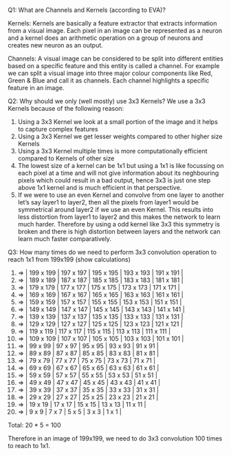 
Q1: What are Channels and Kernels (according to EVA)?

Kernels:
Kernels are basically a feature extractor that extracts information from a visual image. Each pixel in an image can be represented as a neuron and a kernel does an arithmetic operation on a group of neurons and creates new neuron as an output.

Channels:
A visual image can be considered to be split into different entities based on a specific feature and this entity is called a channel. For example we can split a visual image into three major colour components like Red, Green & Blue and call it as channels. Each channel highlights a specific feature in an image.  

Q2: Why should we only (well mostly) use 3x3 Kernels?
We use a 3x3 Kernels because of the following reason:
1. Using a 3x3 Kernel we look at a small portion of the image and it helps to capture complex features
2. Using a 3x3 Kernel we get lesser weights compared to other higher size Kernels
3. Using a 3x3 Kernel multiple times is more computationally efficient compared to Kernels of other size
4. The lowest size of a kernel can be 1x1 but using a 1x1 is like focussing on each pixel at a time and will not give information about its neghbouring pixels which could result in a bad output, hence 3x3 is just one step above 1x1 kernel and is much efficient in that perspective.
5. If we were to use an even Kernel and convolve from one layer to another let’s say layer1 to layer2, then all the pixels from layer1 would be symmetrical around layer2 if we use an even Kernel. This results into less distortion from layer1 to layer2 and this makes the network to learn much harder. Therefore by using a odd kernel like 3x3 this symmetry is broken and there is high distortion between layers and the network can learn much faster comparatively.

Q3: How many times do we need to perform 3x3 convolution operation to reach 1x1 from 199x199 (show calculations)

 1. => | 199 x 199 | 197 x 197 | 195 x 195 | 193 x 193 | 191 x 191 | 
 2. => | 189 x 189 | 187 x 187 | 185 x 185 | 183 x 183 | 181 x 181 |
 3. => | 179 x 179 | 177 x 177 | 175 x 175 | 173 x 173 | 171 x 171 |
 4. => | 169 x 169 | 167 x 167 | 165 x 165 | 163 x 163 | 161 x 161 |
 5. => | 159 x 159 | 157 x 157 | 155 x 155 | 153 x 153 | 151 x 151 |
 6. => | 149 x 149 | 147 x 147 | 145 x 145 | 143 x 143 | 141 x 141 |
 7. => | 139 x 139 | 137 x 137 | 135 x 135 | 133 x 133 | 131 x 131 |
 8. => | 129 x 129 | 127 x 127 | 125 x 125 | 123 x 123 | 121 x 121 |
 9. => | 119 x 119 | 117 x 117 | 115 x 115 | 113 x 113 | 111 x 111 |
10. => | 109 x 109 | 107 x 107 | 105 x 105 | 103 x 103 | 101 x 101 |
11. => |  99 x  99 |  97 x  97 |  95 x  95 |  93 x  93 |  91 x  91 |
12. => |  89 x  89 |  87 x  87 |  85 x  85 |  83 x  83 |  81 x  81 |
13. => |  79 x  79 |  77 x  77 |  75 x  75 |  73 x  73 |  71 x  71 |
14. => |  69 x  69 |  67 x  67 |  65 x  65 |  63 x  63 |  61 x  61 |
15. => |  59 x  59 |  57 x  57 |  55 x  55 |  53 x  53 |  51 x  51 |
16. => |  49 x  49 |  47 x  47 |  45 x  45 |  43 x  43 |  41 x  41 |
17. => |  39 x  39 |  37 x  37 |  35 x  35 |  33 x  33 |  31 x  31 |
18. => |  29 x  29 |  27 x  27 |  25 x  25 |  23 x  23 |  21 x  21 |
19. => |  19 x  19 |  17 x  17 |  15 x  15 |  13 x  13 |  11 x  11 |
20. => |   9 x   9 |   7 x   7 |   5 x   5 |   3 x   3 |   1 x   1 |

Total: 20 * 5 = 100 

Therefore in an image of 199x199, we need to do 3x3 convolution 100 times to reach to 1x1.
